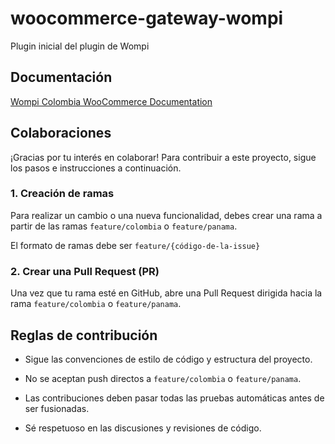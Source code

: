 # woocommerce-gateway-wompi

Plugin inicial del plugin de Wompi

## Documentación
[Wompi Colombia WooCommerce Documentation](https://docs.wompi.co/docs/colombia/woocommerce-wordpress-plugin/)

## Colaboraciones

¡Gracias por tu interés en colaborar! Para contribuir a este proyecto, sigue los pasos e instrucciones a continuación.

### 1. Creación de ramas

Para realizar un cambio o una nueva funcionalidad, debes crear una rama a partir de las ramas `feature/colombia` o `feature/panama`.

El formato de ramas debe ser `feature/{código-de-la-issue}`

### 2. Crear una Pull Request (PR)

Una vez que tu rama esté en GitHub, abre una Pull Request dirigida hacia la rama `feature/colombia` o `feature/panama`.

## Reglas de contribución

- Sigue las convenciones de estilo de código y estructura del proyecto.

- No se aceptan push directos a `feature/colombia` o `feature/panama`.

- Las contribuciones deben pasar todas las pruebas automáticas antes de ser fusionadas.

- Sé respetuoso en las discusiones y revisiones de código.
